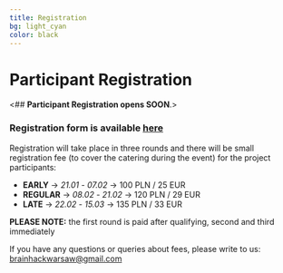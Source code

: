 ```yaml
---
title: Registration
bg: light_cyan
color: black
---
```


#  Participant Registration


<## **Participant Registration opens SOON**.>


### Registration form is available [here](https://forms.gle/TZdae6npgRFQ9DKD9)


Registration will take place in three rounds and there will be small registration fee (to cover the catering during the event) for the project participants:
* **EARLY** -> *21.01* - *07.02* -> 100 PLN / 25 EUR
* **REGULAR** -> *08.02* - *21.02* -> 120 PLN / 29 EUR
* **LATE** -> *22.02* - *15.03* -> 135 PLN / 33 EUR

**PLEASE NOTE:** the first round is paid after qualifying, second and third immediately


If you have any questions or queries about fees, please write to us: [brainhackwarsaw@gmail.com](mailto:brainhackwarsaw@gmail.com)

<!--
### Payment details
   * **Bank account:** 
   * **IBAN**:
   * **SWIFT/BIC**:
   * **Transfer title**: 

For your convenience we prepared a list of nice and friendly hotels where you get a special Brainhack Warsaw discount:




Please send the project proposals before 1st September  2017 to the mailing address: [brainhackwarsaw@gmail.com](mailto:brainhackwarsaw@gmail.com)
-->
<!--
Registration for project participants will start in September and it will last until 1st November 2017 .

During registration, there will be small  registration fee for the project participants (to cover the catering during the event, not more than 20€)
-->

